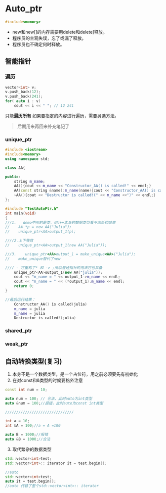 # Auto_ptr
```cpp
#include<memory>
```
- new和new[]的内存需要用delete和delete]释放。
- 程序员的主观失误，忘了或漏了释放。
- 程序员也不确定何时释放。
## 智能指针
### 遍历
```cpp
vector<int> v;
v.push_back(12);
v.push_back(241);
for( auto i : v) 
	cout << i << " "; // 12 241
```
只能**遍历所有**
如果要指定的内容进行遍历，需要另选方法。


>后期用来再回来补充笔记了
### unique_ptr
```cpp
#include <iostream>
#include<memory>
using namespace std;

class AA{

public:
    string m_name;
    AA(){cout << m_name << "Constructor_AA() is called!" << endl;}
    AA(const string &name):m_name(name){cout << "Constructor_AA() is called(" << m_name << ")\n";}
    ~AA(){cout << "Destructor is called!(" << m_name <<")" << endl;}
};

#include "TestAutoPtr.h"
int main(void)
{
///1.   demo中用的是类，用c++本身的数据类型看不出析构效果
//    AA *p = new AA("Julia");
//    unique_ptr<AA>output_1(p);

////2.上下等效
//    unique_ptr<AA>output_1(new AA("Julia"));

///3.    unique_ptr<AA>output_1 = make_unique<AA>("Julia");
//    make_unique替代了new

//// - 它重构了* 和 -> ;所以普通指针的用法它也具备
    unique_ptr<AA>output_1(new AA("julia"));
    cout << "m_name = " << output_1->m_name << endl;
    cout << "m_name = " << (*output_1).m_name << endl;
    return 0;
}
```
```cpp
//最后运行结果：
    Constructor_AA() is called(julia)
    m_name = julia
    m_name = julia
    Destructor is called!(julia)
```

### shared_ptr

### weak_ptr

## 自动转换类型(复习)
1. 本身不是一个数据类型，是一个占位符，用之前必须要先有初始化
2. 在对const和&类型的时候要格外注意
```cpp
const int num = 10;

auto num = 100; // 合法，此时auto为int类型
auto &num = 100;//报错，此时auto为const int类型

///////////////////////////////

int a = 10;
int &A = 100;//a = A =100

auto B = 1000;//报错
auto &B = 1000;//合法
```

3. 取代繁杂的数据类型
```cpp
std::vector<int>test;
std::vector<int>:: iterator it = test.begin();

//auto
std::vector<int>test;
auto it = test.begin();
//auto 代替了整个std::vector<int>:: iterator
```
